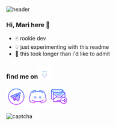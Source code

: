 ![header](https://giffiles.alphacoders.com/215/215985.gif)

### Hi, Mari here 👋

- 	🀄 rookie dev
-   💡 just experimenting with this readme
-   🏮 this took longer than i'd like to admit

### find me on<img alt="arrow" width="35px" height="35px" src="https://github.com/MxKavt/images/blob/main/giphy-arrow-down-3color.gif" />


[<img alt="telegram" width="53px" src="https://github.com/MxKavt/images/blob/main/icons8-telegram-app-64.png" />](https://t.me/noxmurphy)
[<img alt="discord" width="53px" src="https://github.com/MxKavt/images/blob/main/icons8-discord-64.png" />](https://discordapp.com/users/nox#6306)
[<img alt="protonmail" width="53px" src="https://github.com/MxKavt/images/blob/main/icons8-send-email-64.png" />](mailto:m.kavtaradze@proton.me)

<img alt="captcha" width="50px" src="https://github.com/MxKavt/images/blob/main/ezgif.com-gif-maker%20(1)%20(1)%20(1).gif" />

